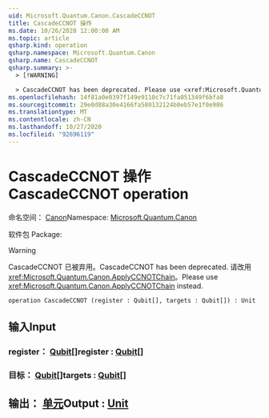 ```yaml
---
uid: Microsoft.Quantum.Canon.CascadeCCNOT
title: CascadeCCNOT 操作
ms.date: 10/26/2020 12:00:00 AM
ms.topic: article
qsharp.kind: operation
qsharp.namespace: Microsoft.Quantum.Canon
qsharp.name: CascadeCCNOT
qsharp.summary: >-
  > [!WARNING]

  > CascadeCCNOT has been deprecated. Please use <xref:Microsoft.Quantum.Canon.ApplyCCNOTChain> instead.
ms.openlocfilehash: 14f81a0e0397f149e9110c7c71fa051349f6bfa8
ms.sourcegitcommit: 29e0d88a30e4166fa580132124b0eb57e1f0e986
ms.translationtype: MT
ms.contentlocale: zh-CN
ms.lasthandoff: 10/27/2020
ms.locfileid: "92696119"
---
```

# <a name="cascadeccnot-operation"></a><span data-ttu-id="24d6b-102">CascadeCCNOT 操作</span><span class="sxs-lookup"><span data-stu-id="24d6b-102">CascadeCCNOT operation</span></span>

<span data-ttu-id="24d6b-103">命名空间： [Canon](xref:Microsoft.Quantum.Canon)</span><span class="sxs-lookup"><span data-stu-id="24d6b-103">Namespace: [Microsoft.Quantum.Canon](xref:Microsoft.Quantum.Canon)</span></span>

<span data-ttu-id="24d6b-104">软件包 [](https://nuget.org/packages/)</span><span class="sxs-lookup"><span data-stu-id="24d6b-104">Package: [](https://nuget.org/packages/)</span></span>


> [!WARNING]
> <span data-ttu-id="24d6b-105">CascadeCCNOT 已被弃用。</span><span class="sxs-lookup"><span data-stu-id="24d6b-105">CascadeCCNOT has been deprecated.</span></span> <span data-ttu-id="24d6b-106">请改用 <xref:Microsoft.Quantum.Canon.ApplyCCNOTChain>。</span><span class="sxs-lookup"><span data-stu-id="24d6b-106">Please use <xref:Microsoft.Quantum.Canon.ApplyCCNOTChain> instead.</span></span>



```qsharp
operation CascadeCCNOT (register : Qubit[], targets : Qubit[]) : Unit
```


## <a name="input"></a><span data-ttu-id="24d6b-107">输入</span><span class="sxs-lookup"><span data-stu-id="24d6b-107">Input</span></span>

### <a name="register--qubit"></a><span data-ttu-id="24d6b-108">register： [Qubit](xref:microsoft.quantum.lang-ref.qubit)[]</span><span class="sxs-lookup"><span data-stu-id="24d6b-108">register : [Qubit](xref:microsoft.quantum.lang-ref.qubit)[]</span></span>




### <a name="targets--qubit"></a><span data-ttu-id="24d6b-109">目标： [Qubit](xref:microsoft.quantum.lang-ref.qubit)[]</span><span class="sxs-lookup"><span data-stu-id="24d6b-109">targets : [Qubit](xref:microsoft.quantum.lang-ref.qubit)[]</span></span>





## <a name="output--unit"></a><span data-ttu-id="24d6b-110">输出： [单元](xref:microsoft.quantum.lang-ref.unit)</span><span class="sxs-lookup"><span data-stu-id="24d6b-110">Output : [Unit](xref:microsoft.quantum.lang-ref.unit)</span></span>

